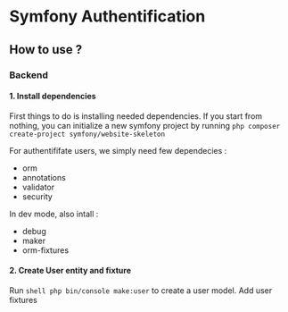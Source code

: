 # Symfony Authentification

## How to use ?

### Backend

#### 1. Install dependencies

First things to do is installing needed dependencies. If you start from nothing, you can initialize a new symfony project by running  ``` php composer create-project symfony/website-skeleton ```

For authentififate users, we simply need few dependecies :
  - orm
  - annotations
  - validator
  - security
  
In dev mode, also intall :
  - debug
  - maker
  - orm-fixtures


  
#### 2. Create User entity and fixture

Run ```shell php bin/console make:user``` to create a user model.
Add user fixtures
